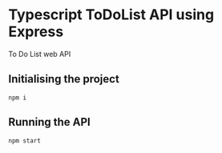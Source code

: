 # Typescript ToDoList API using Express

To Do List web API

## Initialising the project

```
npm i
```

## Running the API

```
npm start
```
